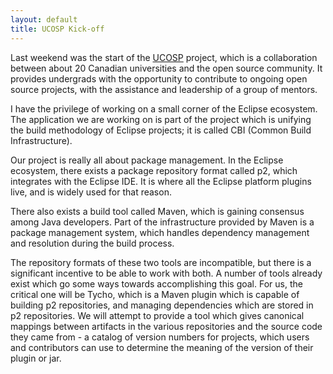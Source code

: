```yaml
---
layout: default
title: UCOSP Kick-off
---
```


Last weekend was the start of the [UCOSP](http://ucosp.ca) project, which is a
collaboration between about 20 Canadian universities and the open source
community. It provides undergrads with the opportunity to contribute to ongoing
open source projects, with the assistance and leadership of a group of mentors.

I have the privilege of working on a small corner of the Eclipse ecosystem. The
application we are working on is part of the project which is unifying the
build methodology of Eclipse projects; it is called CBI (Common Build
Infrastructure).

Our project is really all about package management. In the Eclipse ecosystem,
there exists a package repository format called p2, which integrates with the
Eclipse IDE. It is where all the Eclipse platform plugins live, and is widely
used for that reason.

There also exists a build tool called Maven, which is gaining consensus among
Java developers. Part of the infrastructure provided by Maven is a package
management system, which handles dependency management and resolution during
the build process.

The repository formats of these two tools are incompatible, but there is a
significant incentive to be able to work with both. A number of tools already
exist which go some ways towards accomplishing this goal. For us, the critical
one will be Tycho, which is a Maven plugin which is capable of building p2
repositories, and managing dependencies which are stored in p2 repositories.
We will attempt to provide a tool which gives canonical mappings between
artifacts in the various repositories and the source code they came from - a
catalog of version numbers for projects, which users and contributors can use
to determine the meaning of the version of their plugin or jar.
